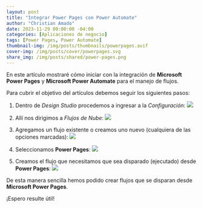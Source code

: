 ```yaml
---
layout: post
title: "Integrar Power Pages con Power Automate"
author: "Christian Amado"
date: 2023-11-29 00:00:00 -04:00
categories: [Aplicaciones de negocio]
tags: [Power Pages, Power Automate]
thumbnail-img: /img/posts/thumbnails/powerpages.avif
cover-img: /img/posts/cover/powerpages.svg
share_img: /img/posts/shared/power-pages.png
---
```


En este artículo mostraré cómo iniciar con la integración de **Microsoft Power Pages** y **Microsoft Power Automate** para el manejo de flujos.

<!--more-->

Para cubrir el objetivo del artículos debemos seguir los siguientes pasos:

1. Dentro de *Design Studio* procedemos a ingresar a la *Configuración*:
![](https://i.ibb.co/6Zw4S59/pp-pa-1.png)  

2. Allí nos dirigimos a *Flujos de Nube*:
![](https://i.ibb.co/7VXMCxR/pp-pa-2.png)  

3. Agregamos un flujo existente o creamos uno nuevo (cualquiera de las opciones marcadas):
![](https://i.ibb.co/ThTDH6F/pp-pa-3.png)  

4. Seleccionamos **Power Pages**:
![](https://i.ibb.co/T8LZ10k/pp-pa-4.png)  

5. Creamos el flujo que necesitamos que sea disparado (ejecutado) desde **Power Pages**:
![](https://i.ibb.co/6JqBYZR/pp-pa-5.png)  

De esta manera sencilla hemos podido crear flujos que se disparan desde **Microsoft Power Pages**.

¡Espero resulte útil!





